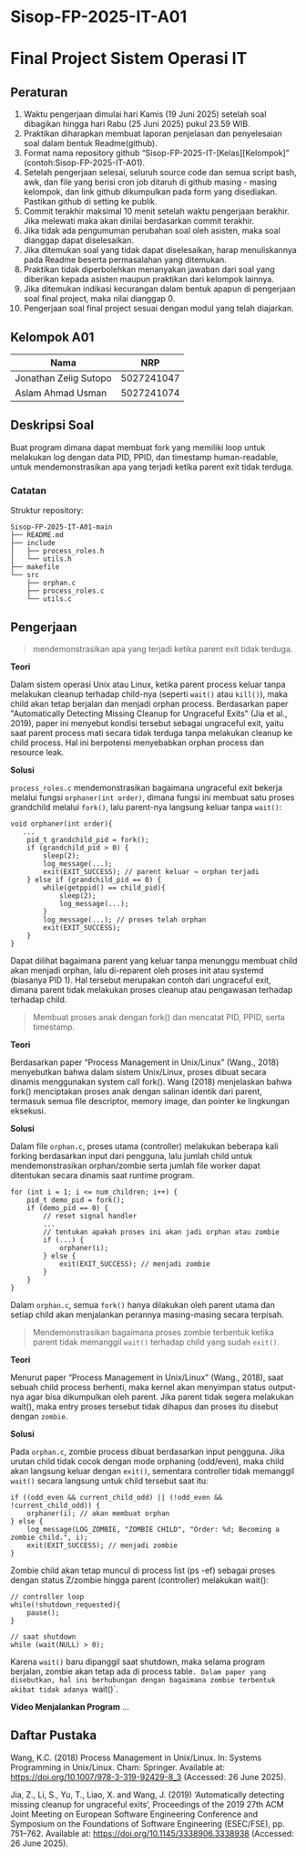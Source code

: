 # Sisop-FP-2025-IT-A01

# Final Project Sistem Operasi IT

## Peraturan
1. Waktu pengerjaan dimulai hari Kamis (19 Juni 2025) setelah soal dibagikan hingga hari Rabu (25 Juni 2025) pukul 23.59 WIB.
2. Praktikan diharapkan membuat laporan penjelasan dan penyelesaian soal dalam bentuk Readme(github).
3. Format nama repository github “Sisop-FP-2025-IT-[Kelas][Kelompok]” (contoh:Sisop-FP-2025-IT-A01).
4. Setelah pengerjaan selesai, seluruh source code dan semua script bash, awk, dan file yang berisi cron job ditaruh di github masing - masing kelompok, dan link github dikumpulkan pada form yang disediakan. Pastikan github di setting ke publik.
5. Commit terakhir maksimal 10 menit setelah waktu pengerjaan berakhir. Jika melewati maka akan dinilai berdasarkan commit terakhir.
6. Jika tidak ada pengumuman perubahan soal oleh asisten, maka soal dianggap dapat diselesaikan.
7. Jika ditemukan soal yang tidak dapat diselesaikan, harap menuliskannya pada Readme beserta permasalahan yang ditemukan.
8. Praktikan tidak diperbolehkan menanyakan jawaban dari soal yang diberikan kepada asisten maupun praktikan dari kelompok lainnya.
9. Jika ditemukan indikasi kecurangan dalam bentuk apapun di pengerjaan soal final project, maka nilai dianggap 0.
10. Pengerjaan soal final project sesuai dengan modul yang telah diajarkan.

## Kelompok A01

| Nama                   | NRP        |
| ---------------------- | ---------- |
| Jonathan Zelig Sutopo  | 5027241047 |
| Aslam Ahmad Usman      | 5027241074 |

## Deskripsi Soal

Buat program dimana dapat membuat fork yang memiliki loop untuk melakukan log dengan data PID, PPID, dan timestamp human-readable, untuk mendemonstrasikan apa yang terjadi ketika parent exit tidak terduga.

### Catatan

Struktur repository:
```
Sisop-FP-2025-IT-A01-main
├── README.md
├── include
│   ├── process_roles.h
│   └── utils.h
├── makefile
└── src
    ├── orphan.c
    ├── process_roles.c
    └── utils.c
```

## Pengerjaan

> mendemonstrasikan apa yang terjadi ketika parent exit tidak terduga.

**Teori**

Dalam sistem operasi Unix atau Linux, ketika parent process keluar tanpa melakukan cleanup terhadap child-nya (seperti `wait()` atau `kill()`), maka child akan tetap berjalan dan menjadi orphan process. 
Berdasarkan paper "Automatically Detecting Missing Cleanup for Ungraceful Exits" (Jia et al., 2019), paper ini menyebut kondisi tersebut sebagai ungraceful exit, yaitu saat parent process mati secara tidak terduga tanpa melakukan cleanup ke child process. Hal ini berpotensi menyebabkan orphan process dan resource leak.

**Solusi**

`process_roles.c` mendemonstrasikan bagaimana ungraceful exit bekerja melalui fungsi `orphaner(int order)`, dimana fungsi ini membuat satu proses grandchild melalui `fork()`, lalu parent-nya langsung keluar tanpa `wait()`:
```
void orphaner(int order){
   ...
    pid_t grandchild_pid = fork(); 
    if (grandchild_pid > 0) {
        sleep(2);
        log_message(...);
        exit(EXIT_SUCCESS); // parent keluar → orphan terjadi
    } else if (grandchild_pid == 0) {
        while(getppid() == child_pid){
            sleep(2);
            log_message(...);
        }
        log_message(...); // proses telah orphan
        exit(EXIT_SUCCESS);
    }
}
```
Dapat dilihat bagaimana parent yang keluar tanpa menunggu membuat child akan menjadi orphan, lalu di-reparent oleh proses init atau systemd (biasanya PID 1). Hal tersebut merupakan contoh dari ungraceful exit, dimana parent tidak melakukan proses cleanup atau pengawasan terhadap terhadap child.

> Membuat proses anak dengan fork() dan mencatat PID, PPID, serta timestamp.

**Teori**

Berdasarkan paper “Process Management in Unix/Linux” (Wang., 2018) menyebutkan bahwa dalam sistem Unix/Linux, proses dibuat secara dinamis menggunakan system call fork(). Wang (2018) menjelaskan bahwa fork() menciptakan proses anak dengan salinan identik dari parent, termasuk semua file descriptor, memory image, dan pointer ke lingkungan eksekusi.

**Solusi**

Dalam file `orphan.c`, proses utama (controller) melakukan beberapa kali forking berdasarkan input dari pengguna, lalu jumlah child untuk mendemonstrasikan orphan/zombie serta jumlah file worker dapat ditentukan secara dinamis saat runtime program.
```
for (int i = 1; i <= num_children; i++) { 
    pid_t demo_pid = fork();
    if (demo_pid == 0) {
        // reset signal handler
        ...
        // tentukan apakah proses ini akan jadi orphan atau zombie
        if (...) {
            orphaner(i);
        } else {
            exit(EXIT_SUCCESS); // menjadi zombie
        }
    }
}
```
Dalam `orphan.c`, semua `fork()` hanya dilakukan oleh parent utama dan setiap child akan menjalankan perannya masing-masing secara terpisah.

> Mendemonstrasikan bagaimana proses zombie terbentuk ketika parent tidak memanggil `wait()` terhadap child yang sudah `exit()`.

**Teori**

Menurut paper “Process Management in Unix/Linux” (Wang., 2018), saat sebuah child process berhenti, maka kernel akan menyimpan status output-nya agar bisa dikumpulkan oleh parent. Jika parent tidak segera melakukan wait(), maka entry proses tersebut tidak dihapus dan proses itu disebut dengan `zombie`.

**Solusi**

Pada `orphan.c`, zombie process dibuat berdasarkan input pengguna. Jika urutan child tidak cocok dengan mode orphaning (odd/even), maka child akan langsung keluar dengan `exit()`, sementara controller tidak memanggil `wait()` secara langsung untuk child tersebut saat itu:
```
if ((odd_even && current_child_odd) || (!odd_even && !current_child_odd)) {
    orphaner(i); // akan membuat orphan
} else {
    log_message(LOG_ZOMBIE, "ZOMBIE CHILD", "Order: %d; Becoming a zombie child.", i);
    exit(EXIT_SUCCESS); // menjadi zombie
}
```

Zombie child akan tetap muncul di process list (ps -ef) sebagai proses dengan status Z/zombie hingga parent (controller) melakukan wait():
```
// controller loop
while(!shutdown_requested){
    pause();
}

// saat shutdown
while (wait(NULL) > 0);
```
Karena `wait()` baru dipanggil saat shutdown, maka selama program berjalan, zombie akan tetap ada di process table`. Dalam paper yang disebutkan, hal ini berhubungan dengan bagaimana zombie terbentuk akibat tidak adanya `wait()`.

**Video Menjalankan Program**
...

## Daftar Pustaka

Wang, K.C. (2018) Process Management in Unix/Linux. In: Systems Programming in Unix/Linux. Cham: Springer. Available at: https://doi.org/10.1007/978-3-319-92429-8_3 (Accessed: 26 June 2025).

Jia, Z., Li, S., Yu, T., Liao, X. and Wang, J. (2019) ‘Automatically detecting missing cleanup for ungraceful exits’, Proceedings of the 2019 27th ACM Joint Meeting on European Software Engineering Conference and Symposium on the Foundations of Software Engineering (ESEC/FSE), pp. 751–762. Available at: https://doi.org/10.1145/3338906.3338938 (Accessed: 26 June 2025).
